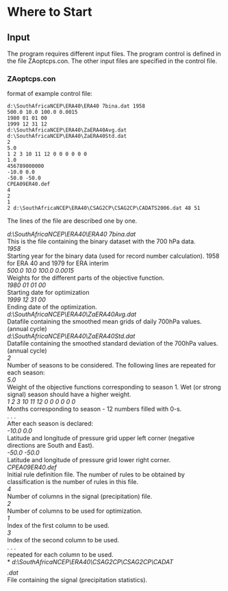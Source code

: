 # Where to Start

## Input
The program requires different input files. The program control is defined in the file ZAoptcps.con. The other input files are specified in the control file.

### ZAoptcps.con
format of example control file:

```
d:\SouthAfricaNCEP\ERA40\ERA40 7bina.dat 1958
500.0 10.0 100.0 0.0015
1980 01 01 00
1999 12 31 12
d:\SouthAfricaNCEP\ERA40\ZaERA40Avg.dat d:\SouthAfricaNCEP\ERA40\ZaERA40Std.dat
2
5.0
1 2 3 10 11 12 0 0 0 0 0 0
1.0
456789000000
-10.0 0.0
-50.0 -50.0
CPEA09ER40.def
4
2
1
2 d:\SouthAfricaNCEP\ERA40\CSAG2CP\CSAG2CP\CADATS2006.dat 48 51
```
The lines of the file are described one by one.

*d:\SouthAfricaNCEP\ERA40\ERA40 7bina.dat*<br>
This is the file containing the binary dataset with the 700 hPa data.<br>
*1958*<br>
Starting year for the binary data (used for record number calculation). 1958 for ERA 40 and 1979 for ERA interim<br>
*500.0 10.0 100.0 0.0015*<br>
Weights for the different parts of the objective function.<br>
*1980 01 01 00*<br>
Starting date for optimization<br>
*1999 12 31 00*<br>
Ending date of the optimization.<br>
*d:\SouthAfricaNCEP\ERA40\ZaERA40Avg.dat*<br>
Datafile containing the smoothed mean grids of daily 700hPa values. (annual cycle)<br>
*d:\SouthAfricaNCEP\ERA40\ZaERA40Std.dat*<br>
Datafile containing the smoothed standard deviation of the 700hPa values. (annual cycle)<br>
*2*<br>
Number of seasons to be considered.
The following lines are repeated for each season:<br>
*5.0*<br>
Weight of the objective functions corresponding to season 1. Wet (or strong signal) season should have a higher weight.<br>
*1 2 3 10 11 12 0 0 0 0 0 0*<br>
Months corresponding to season - 12 numbers filled with 0-s.<br>
. . .<br>
After each season is declared:<br>
*-10.0 0.0*<br>
Latitude and longitude of pressure grid upper left corner (negative directions are South and East).<br>
*-50.0 -50.0*<br>
Latitude and longitude of pressure grid lower right corner.<br>
*CPEA09ER40.def*<br>
Initial rule definition file. The number of rules to be obtained by classification is the number of
rules in this file.<br>
*4*<br>
Number of columns in the signal (precipitation) file.<br>
*2*<br>
Number of columns to be used for optimization.<br>
*1*<br>
Index of the first column to be used.<br>
*3*<br>
Index of the second column to be used.<br>
. . .<br>
repeated for each column to be used.<br>*
*d:\SouthAfricaNCEP\ERA40\CSAG2CP\CSAG2CP\CADAT$$$$.dat*<br>
 File containing the signal (precipitation statistics).